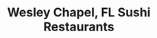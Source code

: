 ---
layout: city
title: Wesley Chapel, FL Sushi Restaurants
permalink: /florida/wesley-chapel/
stateAbbr: FL
stateName: Florida
cityName: Wesley Chapel

---